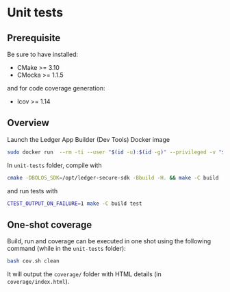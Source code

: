 # Unit tests

## Prerequisite

Be sure to have installed:

- CMake >= 3.10
- CMocka >= 1.1.5

and for code coverage generation:

- lcov >= 1.14

## Overview

Launch the Ledger App Builder (Dev Tools) Docker image

```bash
sudo docker run  --rm -ti --user "$(id -u):$(id -g)" --privileged -v "$(pwd -P):/app" ghcr.io/ledgerhq/ledger-app-builder/ledger-app-dev-tools:latest
```

In `unit-tests` folder, compile with

```bash
cmake -DBOLOS_SDK=/opt/ledger-secure-sdk -Bbuild -H. && make -C build
```

and run tests with

```bash
CTEST_OUTPUT_ON_FAILURE=1 make -C build test
```

## One-shot coverage

Build, run and coverage can be executed in one shot using the following command (while in the `unit-tests` folder):

```bash
bash cov.sh clean
```

It will output the `coverage/` folder with HTML details (in `coverage/index.html`).
